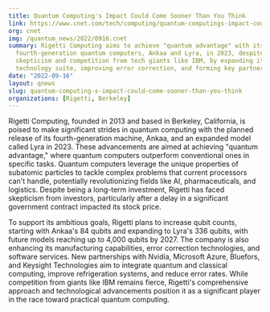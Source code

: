 ```yaml
---
title: Quantum Computing's Impact Could Come Sooner Than You Think
link: https://www.cnet.com/tech/computing/quantum-computings-impact-could-come-sooner-than-you-think/
org: cnet
img: /quantum_news/2022/0916.cnet
summary: Rigetti Computing aims to achieve "quantum advantage" with its
  fourth-generation quantum computers, Ankaa and Lyra, in 2023, despite investor
  skepticism and competition from tech giants like IBM, by expanding its
  technology suite, improving error correction, and forming key partnerships.
date: "2022-09-16"
layout: qnews
slug: quantum-computing-s-impact-could-come-sooner-than-you-think
organizations: [Rigetti, Berkeley]
---
```


Rigetti Computing, founded in 2013 and based in Berkeley, California, is poised to make significant strides in quantum computing with the planned release of its fourth-generation machine, Ankaa, and an expanded model called Lyra in 2023. These advancements are aimed at achieving "quantum advantage," where quantum computers outperform conventional ones in specific tasks. Quantum computers leverage the unique properties of subatomic particles to tackle complex problems that current processors can't handle, potentially revolutionizing fields like AI, pharmaceuticals, and logistics. Despite being a long-term investment, Rigetti has faced skepticism from investors, particularly after a delay in a significant government contract impacted its stock price.

To support its ambitious goals, Rigetti plans to increase qubit counts, starting with Ankaa's 84 qubits and expanding to Lyra's 336 qubits, with future models reaching up to 4,000 qubits by 2027. The company is also enhancing its manufacturing capabilities, error correction technologies, and software services. New partnerships with Nvidia, Microsoft Azure, Bluefors, and Keysight Technologies aim to integrate quantum and classical computing, improve refrigeration systems, and reduce error rates. While competition from giants like IBM remains fierce, Rigetti's comprehensive approach and technological advancements position it as a significant player in the race toward practical quantum computing.
